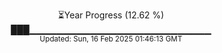 <p align="center">
⏳Year Progress (12.62 %) <br>
███▁▁▁▁▁▁▁▁▁▁▁▁▁▁▁▁▁▁▁▁▁▁▁▁▁▁▁ <br>
<sub>Updated: Sun, 16 Feb 2025 01:46:13 GMT</sub>
</p>

